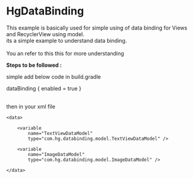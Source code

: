 # HgDataBinding
This example is basically used for simple using of data binding for Views and RecyclerView using model.
<br/>
its a simple example to understand data binding.
<br/>
<br/>
You an refer to this this for more understanding
<br/>
<a href="https://developer.android.com/topic/libraries/data-binding/index.html#build_environment"></a>

<b>Steps to be followed :</b>

simple add below code in build.gradle

<p>dataBinding {
        enabled = true
    }
    </p>
   <br/> 
 then in your xml file
<br/> 
<p>

<layout xmlns:android="http://schemas.android.com/apk/res/android">

    <data>

        <variable
            name="TextViewDataModel"
            type="com.hg.databinding.model.TextViewDataModel" />

        <variable
            name="ImageDataModel"
            type="com.hg.databinding.model.ImageDataModel" />

    </data>
    
</p>
       
